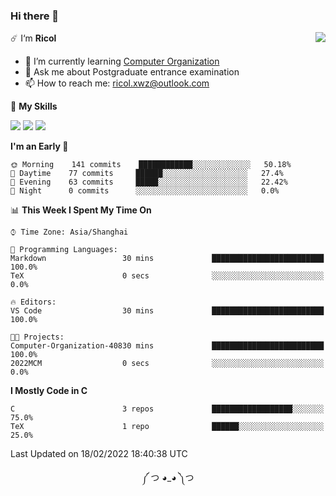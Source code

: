 ### Hi there 👋

<a href="#">
  <img align="right" src="https://github-readme-stats.vercel.app/api?username=Ricolxwz&count_private=true&show_icons=true&theme=prussian" />
</a>

☄️ I‘m **Ricol**

- 🌱 I’m currently learning [Computer Organization](https://github.com/Ricolxwz/Computer-Organization-408)
- 💬 Ask me about Postgraduate entrance examination
- 📫 How to reach me: ricol.xwz@outlook.com

🌟 **My Skills**

![](https://img.shields.io/badge/-Git-000000?style=flat-square&logo=git&logoColor=fff)
![](https://img.shields.io/badge/-C-3e74a2?style=flat-square&logo=C&logoColor=fff)
![](https://img.shields.io/badge/-Python-4fc08d?style=flat-square&logo=python&logoColor=fff)

<!--START_SECTION:waka-->
**I'm an Early 🐤** 

```text
🌞 Morning    141 commits    ████████████░░░░░░░░░░░░░   50.18% 
🌆 Daytime    77 commits     ██████░░░░░░░░░░░░░░░░░░░   27.4% 
🌃 Evening    63 commits     █████░░░░░░░░░░░░░░░░░░░░   22.42% 
🌙 Night      0 commits      ░░░░░░░░░░░░░░░░░░░░░░░░░   0.0%

```


📊 **This Week I Spent My Time On** 

```text
⌚︎ Time Zone: Asia/Shanghai

💬 Programming Languages: 
Markdown                 30 mins             █████████████████████████   100.0% 
TeX                      0 secs              ░░░░░░░░░░░░░░░░░░░░░░░░░   0.0%

🔥 Editors: 
VS Code                  30 mins             █████████████████████████   100.0%

🐱‍💻 Projects: 
Computer-Organization-40830 mins             █████████████████████████   100.0% 
2022MCM                  0 secs              ░░░░░░░░░░░░░░░░░░░░░░░░░   0.0%

```

**I Mostly Code in C** 

```text
C                        3 repos             ██████████████████░░░░░░░   75.0% 
TeX                      1 repo              ██████░░░░░░░░░░░░░░░░░░░   25.0%

```



 Last Updated on 18/02/2022 18:40:38 UTC
<!--END_SECTION:waka-->

<div align="center">
༼ つ ◕_◕ ༽つ
</div>
